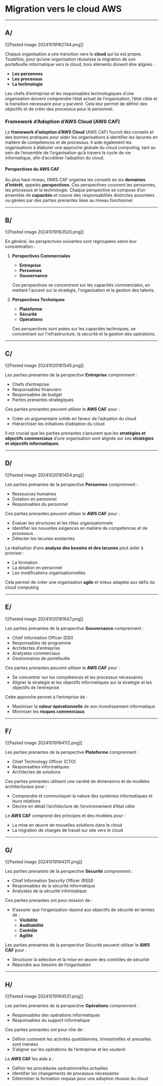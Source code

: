 # Migration vers le cloud AWS

--------------------------------------------------------------------------
## A/

![[Pasted image 20241019162744.png]]


Chaque organisation a une transition vers le **cloud** qui lui est propre. Toutefois, pour qu’une organisation réussisse la migration de son portefeuille informatique vers le cloud, trois éléments doivent être alignés :

- **Les personnes**
- **Les processus**
- **La technologie**

Les chefs d’entreprise et les responsables technologiques d’une organisation doivent comprendre l’état actuel de l’organisation, l’état cible et la transition nécessaire pour y parvenir. Cela leur permet de définir des objectifs et de créer des processus pour le personnel.

### Framework d’Adoption d’AWS Cloud (AWS CAF)

Le **framework d’adoption d’AWS Cloud** (AWS CAF) fournit des conseils et des bonnes pratiques pour aider les organisations à identifier les lacunes en matière de compétences et de processus. Il aide également les organisations à élaborer une approche globale du cloud computing, tant au sein de l’ensemble de l’organisation qu’à travers le cycle de vie informatique, afin d’accélérer l’adoption du cloud.

#### Perspectives du AWS CAF

Au plus haut niveau, l’AWS CAF organise les conseils en six **domaines d’intérêt**, appelés **perspectives**. Ces perspectives couvrent les personnes, les processus et la technologie. Chaque perspective se compose d’un ensemble de **capacités** et couvre des responsabilités distinctes assumées ou gérées par des parties prenantes liées au niveau fonctionnel.

--------------------------------------------------------------------------


## B/

![[Pasted image 20241019163520.png]]


En général, les perspectives suivantes sont regroupées selon leur concentration :

1. **Perspectives Commerciales**
    
    - **Entreprise**
    - **Personnes**
    - **Gouvernance**
    
    Ces perspectives se concentrent sur les capacités commerciales, en mettant l'accent sur la stratégie, l'organisation et la gestion des talents.
    
2. **Perspectives Techniques**
    
    - **Plateforme**
    - **Sécurité**
    - **Opérations**
    
    Ces perspectives sont axées sur les capacités techniques, se concentrant sur l'infrastructure, la sécurité et la gestion des opérations.
--------------------------------------------------------------------------



## C/

![[Pasted image 20241020161545.png]]


Les parties prenantes de la perspective **Entreprise** comprennent :

- Chefs d’entreprise
- Responsables financiers
- Responsables de budget
- Parties prenantes stratégiques

Ces parties prenantes peuvent utiliser le **AWS CAF** pour :

- Créer un argumentaire solide en faveur de l’adoption du cloud
- Hiérarchiser les initiatives d’adoption du cloud

Il est crucial que les parties prenantes s’assurent que les **stratégies et objectifs commerciaux** d’une organisation sont alignés sur ses **stratégies et objectifs informatiques**.

--------------------------------------------------------------------------



## D/

![[Pasted image 20241020161454.png]]


Les parties prenantes de la perspective **Personnes** comprennent :

- Ressources humaines
- Dotation en personnel
- Responsables du personnel

Ces parties prenantes peuvent utiliser le **AWS CAF** pour :

- Évaluer les structures et les rôles organisationnels
- Identifier les nouvelles exigences en matière de compétences et de processus
- Détecter les lacunes existantes

La réalisation d’une **analyse des besoins et des lacunes** peut aider à prioriser :

- La formation
- La dotation en personnel
- Les modifications organisationnelles

Cela permet de créer une organisation **agile** et mieux adaptée aux défis du cloud computing

--------------------------------------------------------------------------


## E/

![[Pasted image 20241020161647.png]]

Les parties prenantes de la perspective **Gouvernance** comprennent :

- Chief Information Officer (DSI)
- Responsables de programme
- Architectes d’entreprise
- Analystes commerciaux
- Gestionnaires de portefeuille

Ces parties prenantes peuvent utiliser le **AWS CAF** pour :

- Se concentrer sur les compétences et les processus nécessaires
- Aligner la stratégie et les objectifs informatiques sur la stratégie et les objectifs de l’entreprise

Cette approche permet à l’entreprise de :

- Maximiser la **valeur opérationnelle** de son investissement informatique
- Minimiser les **risques commerciaux**

--------------------------------------------------------------------------


## F/

![[Pasted image 20241019164112.png]]

Les parties prenantes de la perspective **Plateforme** comprennent :

- Chief Technology Officer (CTO)
- Responsables informatiques
- Architectes de solutions

Ces parties prenantes utilisent une variété de dimensions et de modèles architecturaux pour :

- Comprendre et communiquer la nature des systèmes informatiques et leurs relations
- Décrire en détail l’architecture de l’environnement d’état cible

Le **AWS CAF** comprend des principes et des modèles pour :

- La mise en œuvre de nouvelles solutions dans le cloud
- La migration de charges de travail sur site vers le cloud


--------------------------------------------------------------------------



## G/

![[Pasted image 20241019164311.png]]

Les parties prenantes de la perspective **Sécurité** comprennent :

- Chief Information Security Officer (RSSI)
- Responsables de la sécurité informatique
- Analystes de la sécurité informatique

Ces parties prenantes ont pour mission de :

- S’assurer que l’organisation répond aux objectifs de sécurité en termes de :
    - **Visibilité**
    - **Auditabilité**
    - **Contrôle**
    - **Agilité**

Les parties prenantes de la perspective Sécurité peuvent utiliser le **AWS CAF** pour :

- Structurer la sélection et la mise en œuvre des contrôles de sécurité
- Répondre aux besoins de l’organisation


--------------------------------------------------------------------------


## H/

![[Pasted image 20241019164531.png]]

Les parties prenantes de la perspective **Opérations** comprennent :

- Responsables des opérations informatiques
- Responsables du support informatique

Ces parties prenantes ont pour rôle de :

- Définir comment les activités quotidiennes, trimestrielles et annuelles sont menées
- S’aligner sur les opérations de l’entreprise et les soutenir

Le **AWS CAF** les aide à :

- Définir les procédures opérationnelles actuelles
- Identifier les changements de processus nécessaires
- Déterminer la formation requise pour une adoption réussie du cloud

